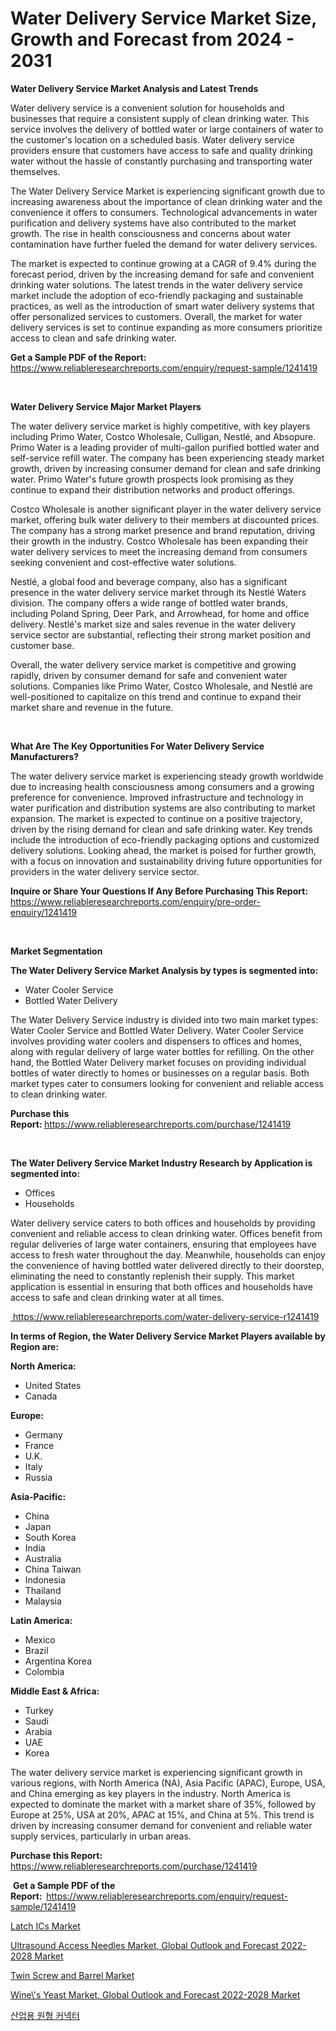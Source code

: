 <p><h1>Water Delivery Service Market Size, Growth and Forecast from 2024 - 2031</h1></p><p><strong>Water Delivery Service Market Analysis and Latest Trends</strong></p>
<p><p>Water delivery service is a convenient solution for households and businesses that require a consistent supply of clean drinking water. This service involves the delivery of bottled water or large containers of water to the customer's location on a scheduled basis. Water delivery service providers ensure that customers have access to safe and quality drinking water without the hassle of constantly purchasing and transporting water themselves.</p><p>The Water Delivery Service Market is experiencing significant growth due to increasing awareness about the importance of clean drinking water and the convenience it offers to consumers. Technological advancements in water purification and delivery systems have also contributed to the market growth. The rise in health consciousness and concerns about water contamination have further fueled the demand for water delivery services.</p><p>The market is expected to continue growing at a CAGR of 9.4% during the forecast period, driven by the increasing demand for safe and convenient drinking water solutions. The latest trends in the water delivery service market include the adoption of eco-friendly packaging and sustainable practices, as well as the introduction of smart water delivery systems that offer personalized services to customers. Overall, the market for water delivery services is set to continue expanding as more consumers prioritize access to clean and safe drinking water.</p></p>
<p><strong>Get a Sample PDF of the Report:&nbsp;</strong> <a href="https://www.reliableresearchreports.com/enquiry/request-sample/1241419">https://www.reliableresearchreports.com/enquiry/request-sample/1241419</a></p>
<p>&nbsp;</p>
<p><strong>Water Delivery Service Major Market Players</strong></p>
<p><p>The water delivery service market is highly competitive, with key players including Primo Water, Costco Wholesale, Culligan, Nestlé, and Absopure. Primo Water is a leading provider of multi-gallon purified bottled water and self-service refill water. The company has been experiencing steady market growth, driven by increasing consumer demand for clean and safe drinking water. Primo Water's future growth prospects look promising as they continue to expand their distribution networks and product offerings.</p><p>Costco Wholesale is another significant player in the water delivery service market, offering bulk water delivery to their members at discounted prices. The company has a strong market presence and brand reputation, driving their growth in the industry. Costco Wholesale has been expanding their water delivery services to meet the increasing demand from consumers seeking convenient and cost-effective water solutions.</p><p>Nestlé, a global food and beverage company, also has a significant presence in the water delivery service market through its Nestlé Waters division. The company offers a wide range of bottled water brands, including Poland Spring, Deer Park, and Arrowhead, for home and office delivery. Nestlé's market size and sales revenue in the water delivery service sector are substantial, reflecting their strong market position and customer base.</p><p>Overall, the water delivery service market is competitive and growing rapidly, driven by consumer demand for safe and convenient water solutions. Companies like Primo Water, Costco Wholesale, and Nestlé are well-positioned to capitalize on this trend and continue to expand their market share and revenue in the future.</p></p>
<p>&nbsp;</p>
<p><strong>What Are The Key Opportunities For Water Delivery Service Manufacturers?</strong></p>
<p><p>The water delivery service market is experiencing steady growth worldwide due to increasing health consciousness among consumers and a growing preference for convenience. Improved infrastructure and technology in water purification and distribution systems are also contributing to market expansion. The market is expected to continue on a positive trajectory, driven by the rising demand for clean and safe drinking water. Key trends include the introduction of eco-friendly packaging options and customized delivery solutions. Looking ahead, the market is poised for further growth, with a focus on innovation and sustainability driving future opportunities for providers in the water delivery service sector.</p></p>
<p><strong>Inquire or Share Your Questions If Any Before Purchasing This Report:</strong> <a href="https://www.reliableresearchreports.com/enquiry/pre-order-enquiry/1241419">https://www.reliableresearchreports.com/enquiry/pre-order-enquiry/1241419</a></p>
<p>&nbsp;</p>
<p><strong>Market Segmentation</strong></p>
<p><strong>The Water Delivery Service Market Analysis by types is segmented into:</strong></p>
<p><ul><li>Water Cooler Service</li><li>Bottled Water Delivery</li></ul></p>
<p><p>The Water Delivery Service industry is divided into two main market types: Water Cooler Service and Bottled Water Delivery. Water Cooler Service involves providing water coolers and dispensers to offices and homes, along with regular delivery of large water bottles for refilling. On the other hand, the Bottled Water Delivery market focuses on providing individual bottles of water directly to homes or businesses on a regular basis. Both market types cater to consumers looking for convenient and reliable access to clean drinking water.</p></p>
<p><strong>Purchase this Report:&nbsp;</strong><a href="https://www.reliableresearchreports.com/purchase/1241419">https://www.reliableresearchreports.com/purchase/1241419</a></p>
<p>&nbsp;</p>
<p><strong>The Water Delivery Service Market Industry Research by Application is segmented into:</strong></p>
<p><ul><li>Offices</li><li>Households</li></ul></p>
<p><p>Water delivery service caters to both offices and households by providing convenient and reliable access to clean drinking water. Offices benefit from regular deliveries of large water containers, ensuring that employees have access to fresh water throughout the day. Meanwhile, households can enjoy the convenience of having bottled water delivered directly to their doorstep, eliminating the need to constantly replenish their supply. This market application is essential in ensuring that both offices and households have access to safe and clean drinking water at all times.</p></p>
<p><a href="https://www.reliableresearchreports.com/water-delivery-service-r1241419">&nbsp;https://www.reliableresearchreports.com/water-delivery-service-r1241419</a></p>
<p><strong>In terms of Region, the Water Delivery Service Market Players available by Region are:</strong></p>
<p>
    <p> <strong> North America: </strong>
        <ul>
            <li>United States</li>
            <li>Canada</li>
        </ul>
        </p> 
    <p> <strong> Europe: </strong>
        <ul>
            <li>Germany</li>
            <li>France</li>
            <li>U.K.</li>
            <li>Italy</li>
            <li>Russia</li>
        </ul>
        </p> 
    <p> <strong> Asia-Pacific: </strong>
        <ul>
            <li>China</li>
            <li>Japan</li>
            <li>South Korea</li>
            <li>India</li>
            <li>Australia</li>
            <li>China Taiwan</li>
            <li>Indonesia</li>
            <li>Thailand</li>
            <li>Malaysia</li>
        </ul>
        </p> 
    <p> <strong> Latin America: </strong>
        <ul>
            <li>Mexico</li>
            <li>Brazil</li>
            <li>Argentina Korea</li>
            <li>Colombia</li>
        </ul>
        </p> 
    <p> <strong> Middle East & Africa: </strong>
        <ul>
            <li>Turkey</li>
            <li>Saudi</li>
            <li>Arabia</li>
            <li>UAE</li>
            <li>Korea</li>
        </ul>
    </p>
    </p>
<p><p>The water delivery service market is experiencing significant growth in various regions, with North America (NA), Asia Pacific (APAC), Europe, USA, and China emerging as key players in the industry. North America is expected to dominate the market with a market share of 35%, followed by Europe at 25%, USA at 20%, APAC at 15%, and China at 5%. This trend is driven by increasing consumer demand for convenient and reliable water supply services, particularly in urban areas.</p></p>
<p><strong>Purchase this Report: </strong><a href="https://www.reliableresearchreports.com/purchase/1241419">https://www.reliableresearchreports.com/purchase/1241419</a></p>
<p>&nbsp;<strong>Get a Sample PDF of the Report:&nbsp;&nbsp;</strong><a href="https://www.reliableresearchreports.com/enquiry/request-sample/1241419">https://www.reliableresearchreports.com/enquiry/request-sample/1241419</a></p>
<p><strong></strong></p>
<p><p><a href="https://medium.com/@sarahhopkins94/insights-into-latch-ics-market-share-and-competitive-landscape-for-period-from-2024-to-2031-fe5caa0acdad">Latch ICs Market</a></p><p><a href="https://www.linkedin.com/pulse/ultrasound-access-needles-market-global-outlook-forecast-mwr2e">Ultrasound Access Needles Market, Global Outlook and Forecast 2022-2028 Market</a></p><p><a href="https://issuu.com/reportprime-2/docs/twin-screw-and-barrel-market-size-2030.pptx">Twin Screw and Barrel Market</a></p><p><a href="https://www.linkedin.com/pulse/wines-yeast-market-global-outlook-forecast-2022-2028-industry-eu6lf">Wine\'s Yeast Market, Global Outlook and Forecast 2022-2028 Market</a></p><p><a href="https://medium.com/@percyhagernes9778/%EC%82%B0%EC%97%85%EC%9A%A9-%EC%9B%90%ED%98%95-%EC%BB%A4%EB%84%A5%ED%84%B0-%EC%8B%9C%EC%9E%A5-%EC%A0%90%EC%9C%A0%EC%9C%A8-%ED%81%AC%EA%B8%B0-%ED%8A%B8%EB%A0%8C%EB%93%9C-%EC%82%B0%EC%97%85-%EB%B6%84%EC%84%9D-%EB%B3%B4%EA%B3%A0%EC%84%9C-%EC%9D%91%EC%9A%A9%EB%B6%84%EC%95%BC-%EA%B3%B5%EC%9E%A5-%EB%B0%8F-%EC%82%B0%EC%97%85-%EC%9E%90%EB%8F%99%ED%99%94-%EC%A0%9C%EC%A1%B0-%EA%B3%B5%EC%A0%95-%EC%A0%9C%EC%96%B4-%EC%82%B0%EC%97%85-%EB%84%A4%ED%8A%B8%EC%9B%8C%ED%82%B9-%EC%B8%A1%EC%A0%95-%EB%B0%8F-%EA%B3%84%EA%B8%B0-%EA%B8%B0%ED%83%80-%EC%9C%A0%ED%98%95%EB%B3%84-dcdbb01c4d23">산업용 원형 커넥터</a></p></p>